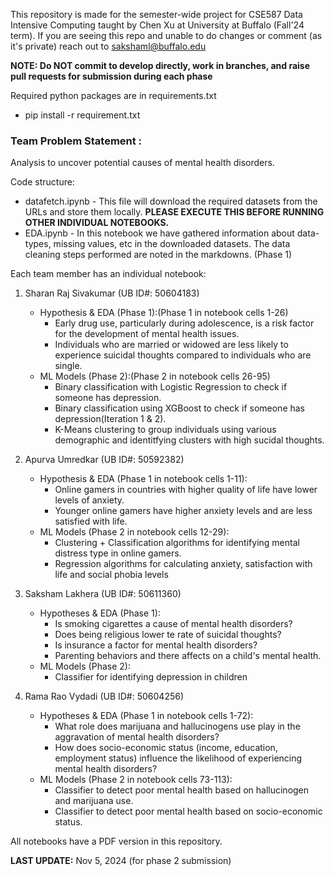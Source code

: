 This repository is made for the semester-wide project for CSE587 Data Intensive Computing taught by Chen Xu at University at Buffalo (Fall'24 term).
If you are seeing this repo and unable to do changes or comment (as it's private) reach out to sakshaml@buffalo.edu

**NOTE: Do NOT commit to develop directly, work in branches, and raise pull requests for submission during each phase**

Required python packages are in requirements.txt 
- pip install -r requirement.txt

### Team Problem Statement :
Analysis to uncover potential causes of mental health disorders.

Code structure:
- datafetch.ipynb - This file will download the required datasets from the URLs and store them locally. **PLEASE EXECUTE THIS BEFORE RUNNING OTHER INDIVIDUAL NOTEBOOKS.**
- EDA.ipynb - In this notebook we have gathered information about data-types, missing values, etc in the downloaded datasets. The data cleaning steps performed are noted in the markdowns. (Phase 1)

Each team member has an individual notebook:
1. Sharan Raj Sivakumar (UB ID#: 50604183)
   - Hypothesis & EDA (Phase 1):(Phase 1 in notebook cells 1-26)
     - Early drug use, particularly during adolescence, is a risk factor for the development of mental health issues.
     - Individuals who are married or widowed are less likely to experience suicidal thoughts compared to individuals who are single.
   - ML Models (Phase 2):(Phase 2 in notebook cells 26-95)
     - Binary classification with Logistic Regression to check if someone has depression.
     - Binary classification using XGBoost to check if someone has depression(Iteration 1 & 2).
     - K-Means clustering to group individuals using various demographic and identitfying clusters with high sucidal thoughts.
      
2. Apurva Umredkar (UB ID#: 50592382)
   - Hypothesis & EDA (Phase 1 in notebook cells 1-11):
     - Online gamers in countries with higher quality of life have lower levels of anxiety.
     - Younger online gamers have higher anxiety levels and are less satisfied with life.
   - ML Models (Phase 2 in notebook cells 12-29):
     - Clustering + Classification algorithms for identifying mental distress type in online gamers.
     - Regression algorithms for calculating anxiety, satisfaction with life and social phobia levels
       
3. Saksham Lakhera (UB ID#: 50611360)
   - Hypotheses & EDA (Phase 1):
     - Is smoking cigarettes a cause of mental health disorders?
     - Does being religious lower te rate of suicidal thoughts?
     - Is insurance a factor for mental health disorders?
     - Parenting behaviors and there affects on a child's mental health.
   - ML Models (Phase 2):
     - Classifier for identifying depression in children
    
4. Rama Rao Vydadi (UB ID#: 50604256) 
   - Hypotheses & EDA (Phase 1 in notebook cells 1-72):
     - What role does marijuana and hallucinogens use play in the aggravation of mental health disorders?
     - How does socio-economic status (income, education, employment status) influence the likelihood of experiencing mental health disorders?
   - ML Models (Phase 2 in notebook cells 73-113):
     - Classifier to detect poor mental health based on hallucinogen and marijuana use.
     - Classifier to detect poor mental health based on socio-economic status.   

All notebooks have a PDF version in this repository.

**LAST UPDATE:** Nov 5, 2024 (for phase 2 submission)




